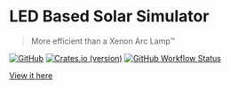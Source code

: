 # LED Based Solar Simulator
> More efficient than a Xenon Arc Lamp™


[![GitHub](https://img.shields.io/github/license/Cap1led/documentation)](https://github.com/Cap1LED/documentation/blob/main/LICENSE)
[![Crates.io (version)](https://img.shields.io/crates/dv/mdbook/0.4.6?color=red&label=mdBook%20v0.4.6)](https://crates.io/crates/mdbook/0.4.6)
[![GitHub Workflow Status](https://img.shields.io/github/workflow/status/Cap1led/documentation/github%20pages)](https://github.com/Cap1LED/documentation/actions/workflows/manual.yml)

[View it here](https://cap1led.github.io/documentation/)